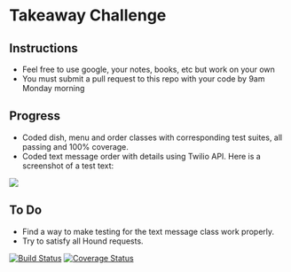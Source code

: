 Takeaway Challenge
==================

Instructions
-------
* Feel free to use google, your notes, books, etc but work on your own
* You must submit a pull request to this repo with your code by 9am Monday morning

Progress
-----
* Coded dish, menu and order classes with corresponding test suites, all passing and 100% coverage.
* Coded text message order with details using Twilio API. Here is a screenshot of a test text:

![](http://i.imgur.com/jS1B2dE.png)

To Do
-----
* Find a way to make testing for the text message class work properly.
* Try to satisfy all Hound requests.

[![Build Status](https://travis-ci.org/makersacademy/takeaway-challenge.svg?branch=master)](https://travis-ci.org/makersacademy/takeaway-challenge)
[![Coverage Status](https://coveralls.io/repos/makersacademy/takeaway-challenge/badge.png)](https://coveralls.io/r/makersacademy/takeaway-challenge)

